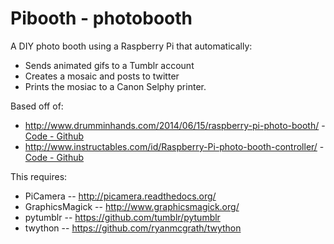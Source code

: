 Pibooth - photobooth
=======================

A DIY photo booth using a Raspberry Pi that automatically:
- Sends animated gifs to a Tumblr account
- Creates a mosaic and posts to twitter
- Prints the mosiac to a Canon Selphy printer. 

Based off of: 
 - http://www.drumminhands.com/2014/06/15/raspberry-pi-photo-booth/ -  [Code - Github](https://github.com/drumminhands/drumminhands_photobooth)
 - http://www.instructables.com/id/Raspberry-Pi-photo-booth-controller/  - [Code - Github](https://github.com/safay/RPi_photobooth)

This requires:
  - PiCamera -- http://picamera.readthedocs.org/
  - GraphicsMagick -- http://www.graphicsmagick.org/
  - pytumblr -- https://github.com/tumblr/pytumblr
  - twython -- https://github.com/ryanmcgrath/twython
